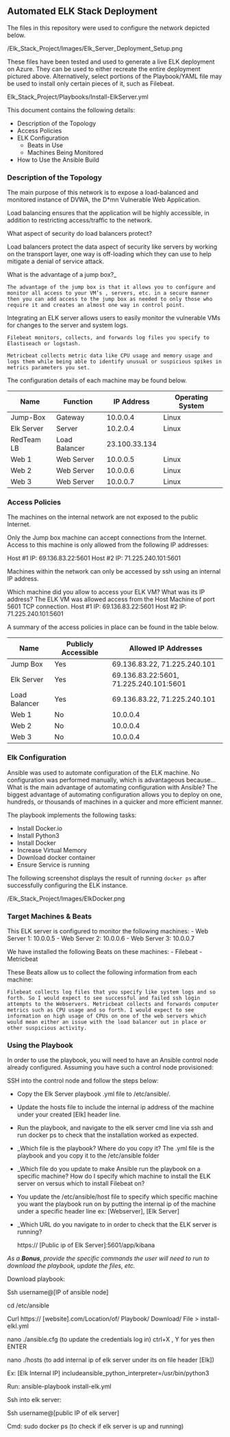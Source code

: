 ## Automated ELK Stack Deployment

The files in this repository were used to configure the network depicted below.

/Elk_Stack_Project/Images/Elk_Server_Deployment_Setup.png

These files have been tested and used to generate a live ELK deployment on Azure. They can be used to either recreate the entire deployment pictured above. Alternatively, select portions of the Playbook/YAML file may be used to install only certain pieces of it, such as Filebeat.

  Elk_Stack_Project/Playbooks/Install-ElkServer.yml

This document contains the following details:
- Description of the Topology
- Access Policies
- ELK Configuration
  - Beats in Use
  - Machines Being Monitored
- How to Use the Ansible Build

### Description of the Topology

The main purpose of this network is to expose a load-balanced and monitored instance of DVWA, the D*mn Vulnerable Web Application.

Load balancing ensures that the application will be highly accessible, in addition to restricting access/traffic to the network.

 What aspect of security do load balancers protect?
 
 Load balancers protect the data aspect of security like servers by working on the transport layer, one way is off-loading which they can use to help mitigate a denial of service attack.
 
What is the advantage of a jump box?_

	The advantage of the jump box is that it allows you to configure and monitor all access to your VM’s , servers, etc. in a secure manner then you can add access to the jump box as needed to only those who require it and creates an almost one way in control point.

Integrating an ELK server allows users to easily monitor the vulnerable VMs for changes to the server and system logs.
 
	Filebeat monitors, collects, and forwards log files you specify to Elastiseach or logstash.

	Metricbeat collects metric data like CPU usage and memory usage and logs them while being able to identify unusual or suspicious spikes in metrics parameters you set.

The configuration details of each machine may be found below.

| Name       | Function      | IP Address    | Operating System |
|------------|---------------|---------------|------------------|
| Jump-Box   | Gateway       | 10.0.0.4      | Linux            |
| Elk Server | Server        | 10.2.0.4      | Linux            |
| RedTeam LB | Load Balancer | 23.100.33.134 |                  |
| Web 1      | Web Server    | 10.0.0.5      | Linux            |
| Web 2      | Web Server    | 10.0.0.6      | Linux            |
| Web 3      | Web Server    | 10.0.0.7      | Linux            |


### Access Policies

The machines on the internal network are not exposed to the public Internet. 

Only the Jump box machine can accept connections from the Internet. Access to this machine is only allowed from the following IP addresses:

Host #1 IP: 69.136.83.22:5601
Host #2 IP: 71.225.240.101:5601

Machines within the network can only be accessed by ssh using an internal IP address.

Which machine did you allow to access your ELK VM? What was its IP address?
	The ELK VM was allowed access from the Host Machine of port 5601 TCP connection.
	 Host #1 IP: 69.136.83.22:5601
	Host #2 IP: 71.225.240.101:5601
	

A summary of the access policies in place can be found in the table below.

|  Name         | Publicly Accessible | Allowed IP Addresses                   |
|---------------|---------------------|----------------------------------------|
| Jump Box      | Yes                 | 69.136.83.22, 71.225.240.101           |
| Elk Server    | Yes                 | 69.136.83.22:5601, 71.225.240.101:5601 |
| Load Balancer | Yes                 | 69.136.83.22, 71.225.240.101           |
| Web 1         | No                  | 10.0.0.4                               |
| Web 2         | No                  | 10.0.0.4                               |
| Web 3         | No                  | 10.0.0.4                               |

### Elk Configuration

Ansible was used to automate configuration of the ELK machine. No configuration was performed manually, which is advantageous because...
 What is the main advantage of automating configuration with Ansible?
	The biggest advantage of automating configuration allows you to deploy on one, hundreds, or thousands of machines in a quicker and more efficient manner.

The playbook implements the following tasks:

- Install Docker.io
- Install Python3
- Install Docker
- Increase Virtual Memory
- Download docker container
- Ensure Service is running

The following screenshot displays the result of running `docker ps` after successfully configuring the ELK instance.

/Elk_Stack_Project/Images/ElkDocker.png 

### Target Machines & Beats
This ELK server is configured to monitor the following machines:
	- Web Server 1: 10.0.0.5
	- Web Server 2: 10.0.0.6
	- Web Server 3: 10.0.0.7



We have installed the following Beats on these machines:
	- Filebeat
	- Metricbeat

These Beats allow us to collect the following information from each machine:

	Filebeat collects log files that you specify like system logs and so forth. So I would expect to see successful and failed ssh login attempts to the Webservers. Metricbeat collects and forwards computer metrics such as CPU usage and so forth. I would expect to see information on high usage of CPUs on one of the web servers which would mean either an issue with the load balancer out in place or other suspicious activity.

### Using the Playbook
In order to use the playbook, you will need to have an Ansible control node already configured. Assuming you have such a control node provisioned: 

SSH into the control node and follow the steps below:
- Copy the Elk Server playbook .yml file to /etc/ansible/.
- Update the hosts file to include the internal ip address of the machine under your created [Elk] header line.
- Run the playbook, and navigate to the elk server cmd line via ssh and run docker ps to check that the installation worked as expected.

- _Which file is the playbook? Where do you copy it?
	The .yml file is the playbook and you copy it to the /etc/ansible folder
- _Which file do you update to make Ansible run the playbook on a specific machine? How do I specify which machine to install the ELK server on versus which to install Filebeat on?
 - You update the /etc/ansible/host file to specify which specific machine you want the playbook run on by putting the internal ip of the machine under a specific header line ex: [Webserver], [Elk Server]

- _Which URL do you navigate to in order to check that the ELK server is running?

 	https:// [Public ip of Elk Server]:5601/app/kibana



_As a **Bonus**, provide the specific commands the user will need to run to download the playbook, update the files, etc._

Download playbook:

Ssh username@[IP of ansible node]

cd /etc/ansible

Curl https:// [website].com/Location/of/ Playbook/ Download/ File > install-elkl.yml

nano ./ansible.cfg (to update the credentials log in) ctrl+X , Y for yes then ENTER

nano ./hosts (to add internal ip of elk server under its on file header [Elk])

Ex: [Elk Internal IP] includeansible_python_interpreter=/usr/bin/python3  

Run: ansible-playbook install-elk.yml

Ssh into elk server:

Ssh username@[public IP of elk server]

Cmd: sudo docker ps (to check if elk server is up and running)
